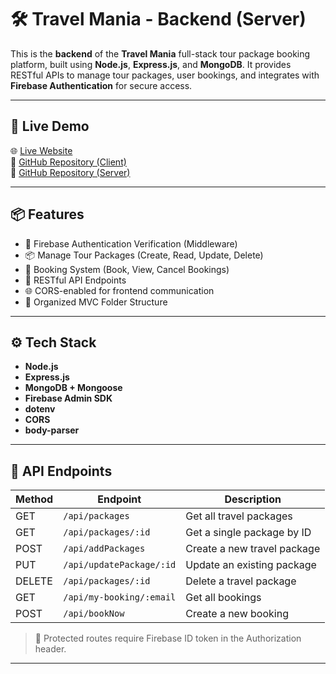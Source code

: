 # 🛠️ Travel Mania - Backend (Server)

This is the **backend** of the **Travel Mania** full-stack tour package booking platform, built using **Node.js**, **Express.js**, and **MongoDB**. It provides RESTful APIs to manage tour packages, user bookings, and integrates with **Firebase Authentication** for secure access.

---

## 🚀 Live Demo

🌐 [Live Website](https://your-live-url.com)  
🔗 [GitHub Repository (Client)](https://github.com/Programming-Hero-Web-Course4/b11a11-client-side-nayeem2912)  
🔗 [GitHub Repository (Server)](https://github.com/Programming-Hero-Web-Course4/b11a11-server-side-nayeem2912)  


---

## 📦 Features

- 🔐 Firebase Authentication Verification (Middleware)
- 📦 Manage Tour Packages (Create, Read, Update, Delete)
- 📅 Booking System (Book, View, Cancel Bookings)
- 🧾 RESTful API Endpoints
- 🌐 CORS-enabled for frontend communication
- 📁 Organized MVC Folder Structure

---

## ⚙️ Tech Stack

- **Node.js**
- **Express.js**
- **MongoDB + Mongoose**
- **Firebase Admin SDK**
- **dotenv**
- **CORS**
- **body-parser**

---

## 🧪 API Endpoints

| Method | Endpoint              | Description                      |
|--------|-----------------------|----------------------------------|
| GET    | `/api/packages`       | Get all travel packages          |
| GET    | `/api/packages/:id`   | Get a single package by ID       |
| POST   | `/api/addPackages`       | Create a new travel package      |
| PUT    | `/api/updatePackage/:id`   | Update an existing package       |
| DELETE | `/api/packages/:id`   | Delete a travel package          |
| GET    | `/api/my-booking/:email`       | Get all bookings |
| POST   | `/api/bookNow`       | Create a new booking             |
              

> 🔐 Protected routes require Firebase ID token in the Authorization header.

---
